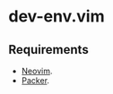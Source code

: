 # dev-env.vim

## Requirements

- [Neovim](../nvim/README.md).
- [Packer](../nvim.packer/README.md).
